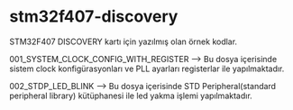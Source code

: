 # stm32f407-discovery
STM32F407 DISCOVERY kartı için yazılmış olan örnek kodlar.

001_SYSTEM_CLOCK_CONFIG_WITH_REGISTER --> Bu dosya içerisinde sistem clock konfigürasyonları ve PLL ayarları registerlar ile yapılmaktadır.

002_STDP_LED_BLINK --> Bu dosya içerisinde STD Peripheral(standard peripheral library) kütüphanesi ile led yakma işlemi yapılmaktadır.
